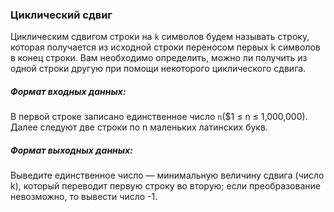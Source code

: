 ### Циклический сдвиг

Циклическим сдвигом строки на `k` символов будем называть строку, которая получается из исходной строки переносом первых k символов в конец строки. Вам необходимо определить, можно ли получить из одной строки другую при помощи некоторого циклического сдвига.

##### Формат входных данных:

В первой строке записано единственное число `n`($1 ≤ n ≤ 1,000,000). Далее следуют две строки по n маленьких латинских букв.

##### Формат выходных данных:

Выведите единственное число — минимальную величину сдвига (число k), который переводит первую строку во вторую; если преобразование невозможно, то вывести число -1.